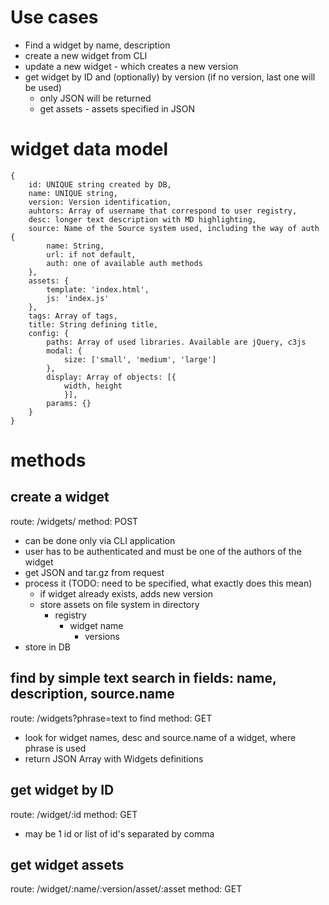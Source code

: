 # Use cases
- Find a widget by name, description
- create a new widget from CLI
- update a new widget - which creates a new version
- get widget by ID and (optionally) by version (if no version, last one will be used)
	- only JSON will be returned
	- get assets - assets specified in JSON 

# widget data model
	{
		id: UNIQUE string created by DB,
		name: UNIQUE string,
		version: Version identification,
		auhtors: Array of username that correspond to user registry,
		desc: longer text description with MD highlighting,
		source: Name of the Source system used, including the way of auth {
			name: String,
			url: if not default,
			auth: one of available auth methods
		},
		assets: {
			template: 'index.html',
			js: 'index.js'
		},
		tags: Array of tags,
		title: String defining title,
		config: {
			paths: Array of used libraries. Available are jQuery, c3js
			modal: {
				size: ['small', 'medium', 'large']
			},
			display: Array of objects: [{
				width, height
				}],
			params: {}
		}
	}

# methods

## create a widget
route: /widgets/
method: POST

- can be done only via CLI application
- user has to be authenticated and must be one of the authors of the widget
- get JSON and tar.gz from request
- process it (TODO: need to be specified, what exactly does this mean)
	- if widget already exists, adds new version
	- store assets on file system in directory
		- registry
			- widget name
				- versions 
- store in DB

## find by simple text search in fields: name, description, source.name
route: /widgets?phrase=text to find
method: GET

- look for widget names, desc and source.name of a widget, where phrase is used
- return JSON Array with Widgets definitions


## get widget by ID
route: /widget/:id
method: GET

- may be 1 id or list of id's separated by comma

## get widget assets
route: /widget/:name/:version/asset/:asset
method: GET
